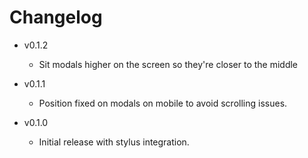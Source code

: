 # Changelog

* v0.1.2
    * Sit modals higher on the screen so they're closer to the middle

* v0.1.1
    * Position fixed on modals on mobile to avoid scrolling issues.

* v0.1.0
    * Initial release with stylus integration.
